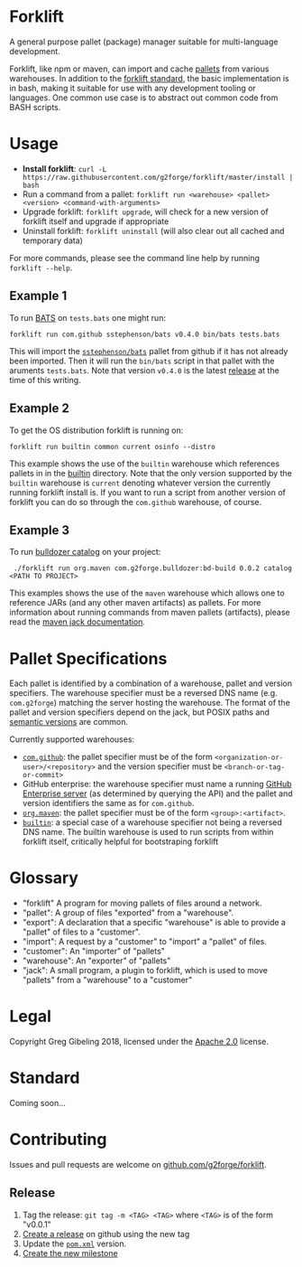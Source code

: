 # Forklift

A general purpose pallet (package) manager suitable for multi-language development.

Forklift, like npm or maven, can import and cache [pallets](#glossary) from various warehouses.
In addition to the [forklift standard](#standard), the basic implementation is in bash, making it suitable for use with any development tooling or languages.
One common use case is to abstract out common code from BASH scripts.

# Usage

* **Install forklift**: `curl -L https://raw.githubusercontent.com/g2forge/forklift/master/install | bash`
* Run a command from a pallet: `forklift run <warehouse> <pallet> <version> <command-with-arguments>`
* Upgrade forklift: `forklift upgrade`, will check for a new version of forklift itself and upgrade if appropriate
* Uninstall forklift: `forklift uninstall` (will also clear out all cached and temporary data)

For more commands, please see the command line help by running `forklift --help`.

## Example 1

To run [BATS](https://github.com/sstephenson/bats) on `tests.bats` one might run:

```
forklift run com.github sstephenson/bats v0.4.0 bin/bats tests.bats
```

This will import the [`sstephenson/bats`](https://github.com/sstephenson/bats) pallet from github if it has not already been imported.
Then it will run the `bin/bats` script in that pallet with the aruments `tests.bats`. 
Note that version `v0.4.0` is the latest [release](https://github.com/sstephenson/bats/releases) at the time of this writing.

## Example 2

To get the OS distribution forklift is running on:

```
forklift run builtin common current osinfo --distro
```

This example shows the use of the `builtin` warehouse which references pallets in in the [builtin](builtin) directory.
Note that the only version supported by the `builtin` warehouse is `current` denoting whatever version the currently running forklift install is.
If you want to run a script from another version of forklift you can do so through the `com.github` warehouse, of course.

## Example 3

To run [bulldozer catalog](https://github.com/g2forge/bulldozer/blob/master/bd-build/src/main/java/com/g2forge/bulldozer/build/Catalog.java) on your project:

```
 ./forklift run org.maven com.g2forge.bulldozer:bd-build 0.0.2 catalog <PATH TO PROJECT>
```

This examples shows the use of the `maven` warehouse which allows one to reference JARs (and any other maven artifacts) as pallets.
For more information about running commands from maven pallets (artifacts), please read the [maven jack documentation](builtin/jack/maven/README.md).

# Pallet Specifications

Each pallet is identified by a combination of a warehouse, pallet and version specifiers.
The warehouse specifier must be a reversed DNS name (e.g. `com.g2forge`) matching the server hosting the warehouse.
The format of the pallet and version specifiers depend on the jack, but POSIX paths and [semantic versions](https://semver.org/) are common.

Currently supported warehouses:

* [`com.github`](builtin/jack/github/README.md): the pallet specifier must be of the form `<organization-or-user>/<repository>` and the version specifier must be `<branch-or-tag-or-commit>`
* GitHub enterprise: the warehouse specifier must name a running [GitHub Enterprise server](https://enterprise.github.com) (as determined by querying the API) and the pallet and version identifiers the same as for `com.github`.
* [`org.maven`](builtin/jack/maven/README.md): the pallet specifier must be of the form `<group>:<artifact>`.
* [`builtin`](builtin/jack/builtin/README.md): a special case of a warehouse specifier not being a reversed DNS name. The builtin warehouse is used to run scripts from within forklift itself, critically helpful for bootstraping forklift

# Glossary

* "forklift" A program for moving pallets of files around a network.
* "pallet": A group of files "exported" from a "warehouse".
* "export": A declaration that a specific "warehouse" is able to provide a "pallet" of files to a "customer".
* "import": A request by a "customer" to "import" a "pallet" of files.
* "customer": An "importer" of "pallets"
* "warehouse": An "exporter" of "pallets"
* "jack": A small program, a plugin to forklift, which is used to move "pallets" from a "warehouse" to a "customer"

# Legal

Copyright Greg Gibeling 2018, licensed under the [Apache 2.0](LICENSE) license.

# Standard

Coming soon...

# Contributing

Issues and pull requests are welcome on [github.com/g2forge/forklift](https://github.com/g2forge/forklift).

## Release

1. Tag the release: `git tag -m <TAG> <TAG>` where `<TAG>` is of the form "v0.0.1"
2. [Create a release](https://github.com/g2forge/forklift/releases/new) on github using the new tag
3. Update the [`pom.xml`](pom.xml) version.
4. [Create the new milestone](https://github.com/g2forge/forklift/milestones/new)
